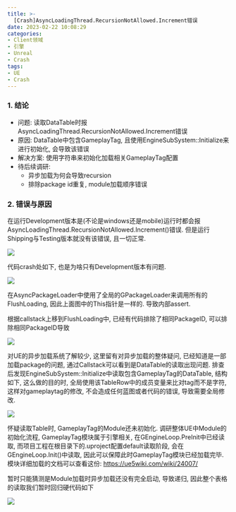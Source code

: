 ```yaml
---
title: >-
  [Crash]AsyncLoadingThread.RecursionNotAllowed.Increment错误
date: 2023-02-22 10:08:29
categories:
- Client领域
- 引擎
- Unreal
- Crash
tags:
- UE
- Crash
---
```

### 1. 结论

- 问题: 读取DataTable时报AsyncLoadingThread.RecursionNotAllowed.Increment错误
- 原因: DataTable中包含GameplayTag, 且使用EngineSubSystem::Initialize来进行初始化, 会导致该错误
- 解决方案:  使用字符串来初始化加载相关GameplayTag配置
- 待后续调研: 
  - 异步加载为何会导致recursion
  - 排除package id重复, module加载顺序错误



### 2. 错误与原因

在运行Development版本是(不论是windows还是mobile)运行时都会报AsyncLoadingThread.RecursionNotAllowed.Increment()错误. 但是运行Shipping与Testing版本就没有该错误, 且一切正常.

<img src="https://cdn.jsdelivr.net/gh/Piggyknight/pic_bed/ue4_async_recursion.png" tyle="zoom:50%;" />

代码crash处如下, 也是为啥只有Development版本有问题. 

![](https://cdn.jsdelivr.net/gh/Piggyknight/pic_bed/async_loading_recursion_code.png)

在AsyncPackageLoader中使用了全局的GPackageLoader来调用所有的FlushLoading, 因此上面图中的This指针是一样的. 导致内部assert.

根据callstack上移到FlushLoading中, 已经有代码排除了相同PackageID, 可以排除相同PackageID导致 

![](https://cdn.jsdelivr.net/gh/Piggyknight/pic_bed/20230222144953.png)

对UE的异步加载系统了解较少,  这里留有对异步加载的整体疑问, 已经知道是一部加载package的问题, 通过Callstack可以看到是DataTable的读取出现问题. 排查后发现EngineSubSystem::Initialize中读取包含GameplayTag的DataTable, 结构如下, 这么做的目的时, 全局使用该TableRow中的成员变量来比对tag而不是字符, 这样对gameplaytag的修改, 不会造成任何蓝图或者代码的错误, 导致需要全局修改.

![](https://cdn.jsdelivr.net/gh/Piggyknight/pic_bed/20230222150138.png)

怀疑读取Table时, GameplayTag的Module还未初始化. 调研整体UE中Module的初始化流程, GameplayTag模块属于引擎相关, 在GEngineLoop.PreInit中已经读取, 而项目工程在根目录下的.uproject配置default读取阶段, 会在GEngineLoop.Init()中读取, 因此可以保障此时GameplayTag模块已经加载完毕. 模块详细加载的文档可以查看这份: https://ue5wiki.com/wiki/24007/

暂时只能猜测是Module加载时异步加载还没有完全启动, 导致递归, 因此整个表格的读取我们暂时回归硬代码如下

![](https://cdn.jsdelivr.net/gh/Piggyknight/pic_bed/20230222155158.png)
